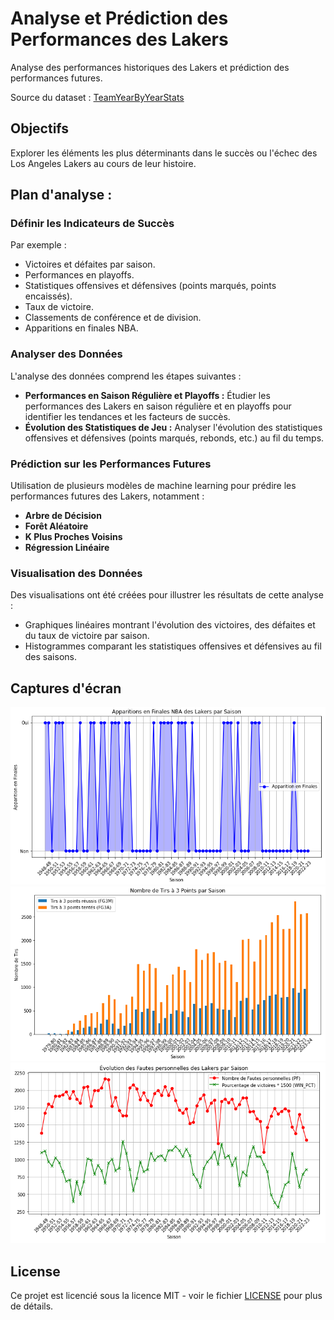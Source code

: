 # Analyse et Prédiction des Performances des Lakers

Analyse des performances historiques des Lakers et prédiction des performances futures.

Source du dataset : [TeamYearByYearStats](https://github.com/swar/nba_api/blob/master/docs/nba_api/stats/endpoints/teamyearbyyearstats.md)


## Objectifs

Explorer les éléments les plus déterminants dans le succès ou l'échec des Los Angeles Lakers au cours de leur histoire.

## Plan d'analyse :

### Définir les Indicateurs de Succès

Par exemple :

- Victoires et défaites par saison.
- Performances en playoffs.
- Statistiques offensives et défensives (points marqués, points encaissés).
- Taux de victoire.
- Classements de conférence et de division.
- Apparitions en finales NBA.

### Analyser des Données

L'analyse des données comprend les étapes suivantes :

- **Performances en Saison Régulière et Playoffs :** Étudier les performances des Lakers en saison régulière et en playoffs pour identifier les tendances et les facteurs de succès.
- **Évolution des Statistiques de Jeu :** Analyser l'évolution des statistiques offensives et défensives (points marqués, rebonds, etc.) au fil du temps.

### Prédiction sur les Performances Futures

Utilisation de plusieurs modèles de machine learning pour prédire les performances futures des Lakers, notamment :

- **Arbre de Décision**
- **Forêt Aléatoire** 
- **K Plus Proches Voisins**
- **Régression Linéaire** 

### Visualisation des Données

Des visualisations ont été créées pour illustrer les résultats de cette analyse :

- Graphiques linéaires montrant l'évolution des victoires, des défaites et du taux de victoire par saison.
- Histogrammes comparant les statistiques offensives et défensives au fil des saisons.

## Captures d'écran

![Graphique Victoires](./imageNBA1.png)
![Graphique Défaites](./imageNBA2.png)
![Graphique Pourcentage de Victoires](./imageNBA3.png)

## License

Ce projet est licencié sous la licence MIT - voir le fichier [LICENSE](LICENSE) pour plus de détails.
